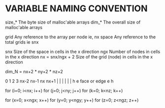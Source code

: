

# VARIABLE NAMING CONVENTION
size_*  The byte size of malloc'able arrays
dim_*   The overall size of malloc'able arrays

grid    Any reference to the array per node ie, nx
space   Any reference to the total grids  ie snx



snx                 Size of the space in cells in the x direction
ngx                 Number of nodes in cells in the x direction
nx = snx/ngx + 2    Size of the grid (node) in cells in the x direction



dim_N = nx+2 * ny+2 * nz+2 

  0  1  2  3   nx-2  nx-1  nx   nx+1
  |  |  |            |     |      |
  h  e  face   or   edge   e      h 



for (i=0; i<nx; i++)
for (j=0; j<ny; j++)
for (k=0; k<nz; k++)

for (x=0; x<ngx; x++)
for (y=0; y<ngy; y++)
for (z=0; z<ngz; z++)








